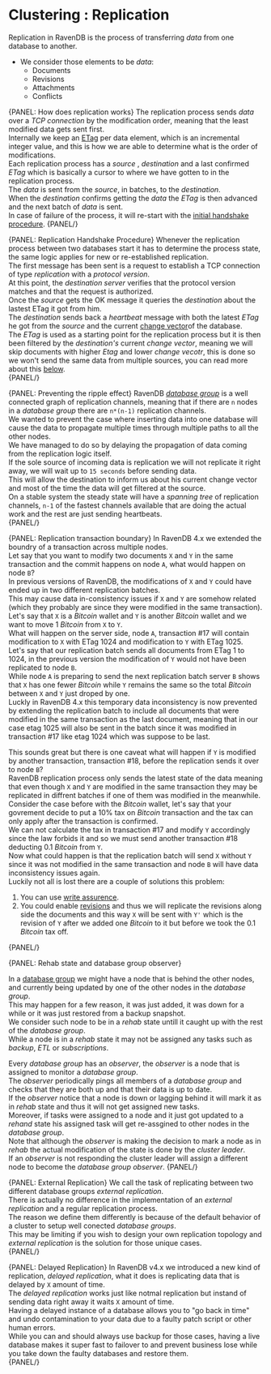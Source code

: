 ﻿# Clustering : Replication

Replication in RavenDB is the process of transferring _data_ from one database to another.  

* We consider those elements to be _data_:  
  * Documents  
  * Revisions  
  * Attachments  
  * Conflicts  

{PANEL: How does replication works}
The replication process sends _data_ over a _TCP connection_ by the modification order, meaning that the least modified data gets sent first.  
Internally we keep an [ETag](../../glossary/etag) per data element, which is an incremental integer value, and this is how we are able to determine what is the order of modifications.  
Each replication process has a _source_ , _destination_ and a last confirmed _ETag_ which is basically a cursor to where we have gotten to in the replication process.  
The _data_ is sent from the _source_, in batches, to the _destination_.  
When the _destination_ confirms getting the _data_ the _ETag_ is then advanced and the next batch of _data_ is sent.  
In case of failure of the process, it will re-start with the [initial handshake procedure](../clustering/replication#replication-handshake-procedure).
{PANEL/}

{PANEL: Replication Handshake Procedure}
Whenever the replication process between two databases start it has to determine the process state, the same logic applies for new or re-established replication.  
The first message has been sent is a request to establish a TCP connection of type _replication_ with a _protocol version_.  
At this point, the _destination server_ verifies that the protocol version matches and that the request is authorized.  
Once the _source_ gets the OK message it queries the _destination_ about the lastest ETag it got from him.  
The _destination_ sends back a _heartbeat_ message with both the latest _ETag_ he got from the _source_ and the current [change vector](../clustering/change-vector)of the database.  
The _ETag_ is used as a starting point for the replication process but it is then been filtered by the _destination's_ current _change vector_,
meaning we will skip documents with higher _Etag_ and lower _change vecotr_, this is done so we won't send the same data from multiple sources, you can read more about this [below](../clustering/replication#preventing-the-ripple-effect).  
{PANEL/}

{PANEL: Preventing the ripple effect}
RavenDB [_database group_](../../glossary/database-group) is a well connected graph of replication channels, meaning that if there are `n` nodes in a _database group_ there are `n*(n-1)` replication channels.  
We wanted to prevent the case where inserting data into one database will cause the data to propagate multiple times through multiple paths to all the other nodes.  
We have managed to do so by delaying the propagation of data coming from the replication logic itself.  
If the sole source of incoming data is replication we will not replicate it right away, we will wait up to `15 seconds` before sending data.  
This will allow the destination to inform us about his current change vector and most of the time the data will get filtered at the source.  
On a stable system the steady state will have a _spanning tree_ of replication channels, `n-1` of the fastest channels available that are doing the actual work and the rest are just sending heartbeats.  
{PANEL/}

{PANEL: Replication transaction boundary}
In RavenDB 4.x we extended the boundry of a transaction across multiple nodes.  
Let say that you want to modify two documents `X` and `Y` in the same transaction and the commit happens on node `A`, what would happen on node `B`?  
In previous versions of RavenDB, the modifications of `X` and `Y` could have ended up in two different replication batches.  
This may cause data in-consistency issues if `X` and `Y` are somehow related (which they probably are since they were modified in the same transaction).  
Let's say that `X` is a _Bitcoin_ wallet and `Y` is another _Bitcoin_ wallet and we want to move 1 _Bitcoin_ from `X` to `Y`.  
What will happen on the server side, node `A`, transaction #17 will contain modification to `X` with ETag 1024 and modification to `Y` with ETag 1025.  
Let's say that our replication batch sends all documents from ETag 1 to 1024, in the previous version the modification of `Y` would not have been replicated to node `B`.  
While node `A` is preparing to send the next replication batch server `B` shows that `X` has one fewer _Bitcoin_ while `Y` remains the same so the total _Bitcoin_ between `X` and `Y` just droped by one.  
Luckly in RavenDB 4.x this temporary data inconsistency is now prevented by extending the replication batch to include all documents that were modified in the same transaction as the last document, 
meaning that in our case etag 1025 will also be sent in the batch since it was modified in transaction #17 like etag 1024 which was suppose to be last.  

This sounds great but there is one caveat what will happen if `Y` is modified by another transaction, transaction #18, before the replication sends it over to node `B`?  
RavenDB replication process only sends the latest state of the data meaning that even though `X` and `Y` are modified in the same transaction they may be replicated in diffrent batches if one of them was modified in the meanwhile.  
Consider the case before with the _Bitcoin_ wallet, let's say that your govrement decide to put a 10% tax on _Bitcoin_ transaction and the tax can only apply after the transaction is confirmed.  
We can not calculate the tax in transaction #17 and modify `Y` accordingly since the law forbids it and so we must send another transaction #18 deducting 0.1 _Bitcoin_ from `Y`.  
Now what could happen is that the replication batch will send `X` without `Y` since it was not modified in the same transaction and node `B` will have data inconsistency issues again.  
Luckily not all is lost there are a couple of solutions this problem:  

1. You can use [write assurence](../../client-api/session/saving-changes#waiting-for-replication---write-assurance).  
2. You could enable [revisions](../revisions) and thus we will replicate the revisions along side the documents and this way `X` will be sent with `Y'` which is the revision of `Y` after we added one _Bitcoin_ to it but before we took the 0.1 _Bitcoin_ tax off.  

{PANEL/}

{PANEL: Rehab state and database group observer}

In a [database group](../../glossary/database-group)  we might have a node that is behind the other nodes, and currently being updated by one of the other nodes in the _database group_.  
This may happen for a few reason, it was just added, it was down for a while or it was just restored from a backup snapshot.  
We consider such node to be in a _rehab_ state untill it caught up with the rest of the _database group_.  
While a node is in a _rehab_ state it may not be assigned any tasks such as _backup_, _ETL_ or _subscriptions_.  

Every _database group_ has an _observer_, the _observer_ is a node that is assigned to monitor a _database group_.  
The _observer_ periodically pings all members of a _database group_ and checks that they are both up and that their data is up to date.  
If the _observer_ notice that a node is down or lagging behind it will mark it as in _rehab_ state and thus it will not get assigned new tasks.  
Moreover, if tasks were assigned to a node and it just got updated to a _rehand_ state his assigned task will get re-assgined to other nodes in the _database group_.   
Note that although the _observer_ is making the decision to mark a node as in _rehab_ the actual modification of the state is done by the _cluster leader_.  
If an _observer_  is not responding the cluster leader will assign a different node to become the _database group_ _observer_.
{PANEL/}

{PANEL: External Replication}
We call the task of replicating between two different database groups _external replication_.  
There is actually no difference in the implementation of an _external replication_ and a regular replication process.  
The reason we define them differently is because of the default behavior of a cluster to setup well conected _database groups_.  
This may be limiting if you wish to design your own replication topology and _external replication_ is the solution for those unique cases.  
{PANEL/}

{PANEL: Delayed Replication}
In RavenDB v4.x we introduced a new kind of replication, _delayed replication_, what it does is replicating data that is delayed by `X` amount of time.  
The _delayed replication_ works just like notmal replication but instand of sending data right away it waits `X` amount of time.  
Having a delayed instance of a database allows you to "go back in time" and undo contamination to your data due to a faulty patch script or other human errors.  
While you can and should always use backup for those cases, having a live database makes it super fast to failover to and prevent business lose while you take down the faulty databases and restore them.  
{PANEL/}
